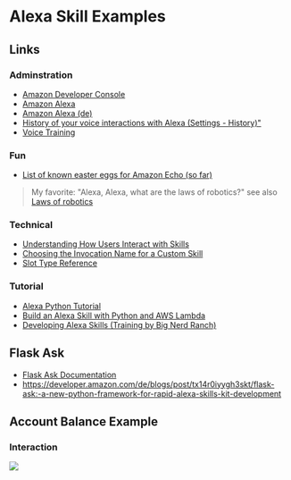 # Alexa Skill Examples

## Links
### Adminstration
* <a href="https://developer.amazon.com" target="_blank">Amazon Developer Console</a>
* <a href="https://alexa.amazon.com" target="_blank">Amazon Alexa</a>
* <a href="https://alexa.amazon.de" target="_blank">Amazon Alexa (de)</a>
* <a href="https://alexa.amazon.de/spa/index.html?#settings/dialogs" target="_blank">History of your voice interactions with Alexa (Settings - History)"</a>
* <a href="https://www.amazon.com/gp/help/customer/display.html?nodeId=201601940" target="_blank">Voice Training</a>

### Fun
* <a href="https://www.reddit.com/r/amazonecho/comments/2v15fx/list_of_known_easter_eggs_for_amazon_echo_so_far" target="_blank">List of known easter eggs for Amazon Echo (so far)</a>
> My favorite: "Alexa, Alexa, what are the laws of robotics?" see also <a href="https://en.wikipedia.org/wiki/Laws_of_robotics">Laws of robotics<a>

### Technical
* <a href="https://developer.amazon.com/public/solutions/alexa/alexa-skills-kit/docs/understanding-how-users-interact-with-skills#understanding-how-users-interact-with-skills" target="_blank">Understanding How Users Interact with Skills</a>
* <a href="https://developer.amazon.com/public/solutions/alexa/alexa-skills-kit/docs/choosing-the-invocation-name-for-an-alexa-skill#choosing-the-invocation-name-for-a-custom-skill" target="_blank">Choosing the Invocation Name for a Custom Skill</a>
* <a href="https://developer.amazon.com/public/solutions/alexa/alexa-skills-kit/docs/built-in-intent-ref/slot-type-reference#slot-type-reference" target="_blank">Slot Type Reference</a>

### Tutorial
* <a href="https://developer.amazon.com/de/alexa-skills-kit/alexa-skill-quick-start-tutorial" target="_blank">Alexa Python Tutorial</a>
* <a href="http://moduscreate.com/build-an-alexa-skill-with-python-and-aws-lambda" target="_blank">Build an Alexa Skill with Python and AWS Lambda</a>
* <a href="https://developer.amazon.com/de/alexa-skills-kit/big-nerd-ranch" target="_blank">Developing Alexa Skills (Training by Big Nerd Ranch)</a>

## Flask Ask
* <a href="https://flask-ask.readthedocs.io/en/latest" target="_blank">Flask Ask Documentation</a>
* <a href="Flask-Ask: A New Python Framework for Rapid Alexa Skills Kit Development" target="_blank">https://developer.amazon.com/de/blogs/post/tx14r0iyygh3skt/flask-ask:-a-new-python-framework-for-rapid-alexa-skills-kit-development</a>

## Account Balance Example
### Interaction
<img src="https://rawgithub.com/marcsauter/alexa-skill-examples/master/images/interaction.svg">
